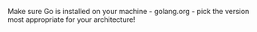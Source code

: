 Make sure Go is installed on your machine - golang.org - pick the version most appropriate for your architecture!

